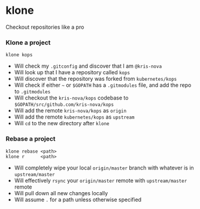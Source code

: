 # klone

Checkout repositories like a pro

### Klone a project

```
klone kops
```

 - Will check my `.gitconfig` and discover that I am `@kris-nova`
 - Will look up that I have a repository called `kops`
 - Will discover that the repository was forked from `kubernetes/kops`
 - Will check if either `~` or `$GOPATH` has a `.gitmodules` file, and add the repo to `.gitmodules`
 - Will checkout the `kris-nova/kops` codebase to `$GOPATH/src/github.com/kris-nova/kops`
 - Will add the remote `kris-nova/kops` as `origin`
 - Will add the remote `kubernetes/kops` as `upstream`
 - Will `cd` to the new directory after `klone`

### Rebase a project

```
klone rebase <path>
klone r      <path>
```

 - Will completely wipe your local `origin/master` branch with whatever is in `upstream/master`
 - Will effectively `rsync` your `origin/master` remote with `upstream/master` remote
 - Will pull down all new changes locally
 - Will assume `.` for a path unless otherwise specified
